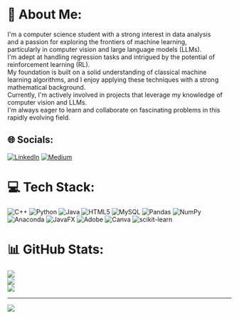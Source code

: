 # 💫 About Me:
I'm a computer science student with a strong interest in data analysis <br>and a passion for exploring the frontiers of machine learning, <br>particularly in computer vision and large language models (LLMs).<br>I'm adept at handling regression tasks and intrigued by the potential of reinforcement learning (RL). <br> My foundation is built on a solid understanding of classical machine learning algorithms, and I enjoy applying these techniques with a strong mathematical background.<br> Currently, I'm actively involved in projects that leverage my knowledge of computer vision and LLMs. <br> I'm always eager to learn and collaborate on fascinating problems in this rapidly evolving field.


## 🌐 Socials:
[![LinkedIn](https://img.shields.io/badge/LinkedIn-%230077B5.svg?logo=linkedin&logoColor=white)](https://linkedin.com/in/www.linkedin.com/in/faisal-hakimi55) [![Medium](https://img.shields.io/badge/Medium-12100E?logo=medium&logoColor=white)](https://medium.com/@https://medium.com/@faisalh5556)

# 💻 Tech Stack:
![C++](https://img.shields.io/badge/c++-%2300599C.svg?style=for-the-badge&logo=c%2B%2B&logoColor=white) ![Python](https://img.shields.io/badge/python-3670A0?style=for-the-badge&logo=python&logoColor=ffdd54) ![Java](https://img.shields.io/badge/java-%23ED8B00.svg?style=for-the-badge&logo=openjdk&logoColor=white) ![HTML5](https://img.shields.io/badge/html5-%23E34F26.svg?style=for-the-badge&logo=html5&logoColor=white) ![MySQL](https://img.shields.io/badge/mysql-4479A1.svg?style=for-the-badge&logo=mysql&logoColor=white) ![Pandas](https://img.shields.io/badge/pandas-%23150458.svg?style=for-the-badge&logo=pandas&logoColor=white) ![NumPy](https://img.shields.io/badge/numpy-%23013243.svg?style=for-the-badge&logo=numpy&logoColor=white) ![Anaconda](https://img.shields.io/badge/Anaconda-%2344A833.svg?style=for-the-badge&logo=anaconda&logoColor=white) ![JavaFX](https://img.shields.io/badge/javafx-%23FF0000.svg?style=for-the-badge&logo=javafx&logoColor=white) ![Adobe](https://img.shields.io/badge/adobe-%23FF0000.svg?style=for-the-badge&logo=adobe&logoColor=white) ![Canva](https://img.shields.io/badge/Canva-%2300C4CC.svg?style=for-the-badge&logo=Canva&logoColor=white) ![scikit-learn](https://img.shields.io/badge/scikit--learn-%23F7931E.svg?style=for-the-badge&logo=scikit-learn&logoColor=white)
# 📊 GitHub Stats:
![](https://github-readme-stats.vercel.app/api?username=Faisalhakimi22&theme=dark&hide_border=false&include_all_commits=true&count_private=true)<br/>
![](https://github-readme-streak-stats.herokuapp.com/?user=Faisalhakimi22&theme=dark&hide_border=false)<br/>
![](https://github-readme-stats.vercel.app/api/top-langs/?username=Faisalhakimi22&theme=dark&hide_border=false&include_all_commits=true&count_private=true&layout=compact)

---
[![](https://visitcount.itsvg.in/api?id=Faisalhakimi22&icon=0&color=0)](https://visitcount.itsvg.in)

<!-- Proudly created with GPRM ( https://gprm.itsvg.in ) -->
